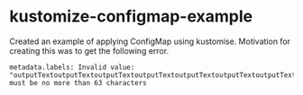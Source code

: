# kustomize-configmap-example

Created an example of applying ConfigMap using kustomise. 
Motivation for creating this was to get the following error.

```
metadata.labels: Invalid value: "outputTextoutputTextoutputTextoutputTextoutputTextoutputTextoutputText": must be no more than 63 characters
```